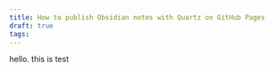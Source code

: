 ```yaml
---
title: How to publish Obsidian notes with Quartz on GitHub Pages
draft: true
tags:
---
```

hello. this is test
